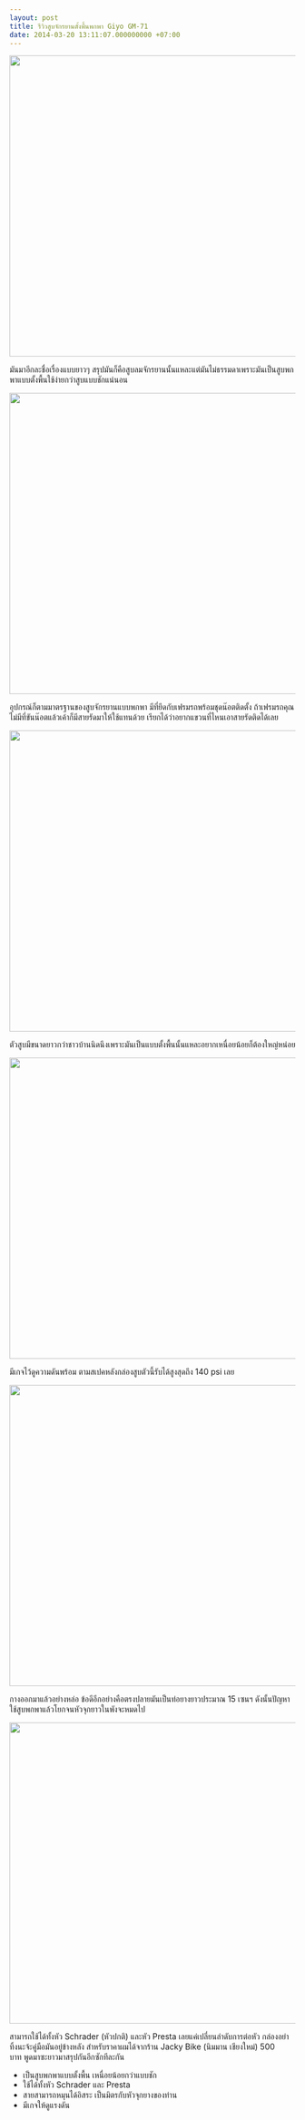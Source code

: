 ```yaml
---
layout: post
title: รีวิวสูบจักรยานตั้งพื้นพกพา Giyo GM-71
date: 2014-03-20 13:11:07.000000000 +07:00
---
```

<img class="alignnone" alt="" src="http://farm4.staticflickr.com/3701/9106469867_302408961c_c.jpg" width="800" height="531" />

มันมาอีกละชื่อเรื่องแบบยาวๆ สรุปมันก็คือสูบลมจักรยานนั้นแหละแต่มันไม่ธรรมดาเพราะมันเป็นสูบพกพาแบบตั้งพื้นใช้ง่ายกว่าสูบแบบชักแน่นอน<!--more-->

<img class="alignnone" alt="" src="http://farm6.staticflickr.com/5467/9108656978_7121e51681_c.jpg" width="800" height="531" />

อุปกรณ์ก็ตามมาตรฐานของสูบจักรยานแบบพกพา มีที่ยึดกับเฟรมรถพร้อมชุดน๊อตติดตั้ง ถ้าเฟรมรถคุณไม่มีที่ขันน๊อตแล้วเค้าก็มีสายรัดมาให้ใช้แทนด้วย เรียกได้ว่าอยากแขวนที่ไหนเอาสายรัดติดได้เลย

<a href="http://farm8.staticflickr.com/7320/9106428425_8e07b50223_c.jpg"><img class="alignnone" alt="" src="http://farm8.staticflickr.com/7320/9106428425_8e07b50223_c.jpg" width="800" height="531" /></a>

ตัวสูบมีขนาดยาวกว่าชาวบ้านนิดนึงเพราะมันเป็นแบบตั้งพื้นนั้นแหละอยากเหนื่อยน้อยก็ต้องใหญ่หน่อย

<img class="alignnone" alt="" src="http://farm3.staticflickr.com/2856/9108654184_ac5874959f_c.jpg" width="800" height="531" />

มีเกจไว้ดูความดันพร้อม ตามสเปคหลังกล่องสูบตัวนี้รับได้สูงสุดถึง 140 psi เลย

<img class="alignnone" alt="" src="http://farm8.staticflickr.com/7326/9106425541_1ff0420afe_c.jpg" width="800" height="531" />

กางออกมาแล้วอย่างหล่อ ข้อดีอีกอย่างคือตรงปลายมันเป็นท่อยางยาวประมาณ 15 เซนฯ ดังนั้นปัญหาใช้สูบพกพาแล้วโยกจนหัวจุกยาวในพังจะหมดไป

<img class="alignnone" alt="" src="http://farm6.staticflickr.com/5493/9108658470_a3f89e9265_c.jpg" width="800" height="531" />

สามารถใช้ได้ทั้งหัว Schrader (หัวปกติ) และหัว Presta เลยแค่เปลี่ยนลำดับการต่อหัว กล่องอย่าทิ้งนะจ้ะคู่มือมันอยู่ข้างหลัง สำหรับราคาผมได้จากร้าน Jacky Bike (นิมมาน เชียงใหม่) 500 บาท พูดมาซะยาวมาสรุปกันอีกซักทีละกัน
<ul>
	<li><span style="line-height: 16px;">เป็นสูบพกพาแบบตั้งพื้น เหนื่อยน้อยกว่าแบบชัก</span></li>
	<li>ใช้ได้ทั้งหัว Schrader และ Presta</li>
	<li>สายสามารถหมุนได้อิสระ เป็นมิตรกับหัวจุกยางของท่าน</li>
	<li>มีเกจให้ดูแรงดัน</li>
</ul>
